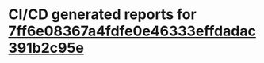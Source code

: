 # CI/CD generated reports for [7ff6e08367a4fdfe0e46333effdadac391b2c95e](https://github.com/hydephp/develop/commit/7ff6e08367a4fdfe0e46333effdadac391b2c95e)
